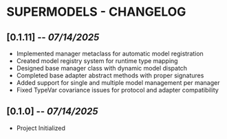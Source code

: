 # SUPERMODELS - CHANGELOG

## [0.1.11] -- *07/14/2025*
* Implemented manager metaclass for automatic model registration
* Created model registry system for runtime type mapping
* Designed base manager class with dynamic model dispatch
* Completed base adapter abstract methods with proper signatures
* Added support for single and multiple model management per manager
* Fixed TypeVar covariance issues for protocol and adapter compatibility

## [0.1.0] -- *07/14/2025*
* Project Initialized
